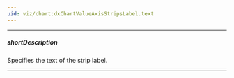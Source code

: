 ```yaml
---
uid: viz/chart:dxChartValueAxisStripsLabel.text
---
```

---
##### shortDescription
Specifies the text of the strip label.

---
